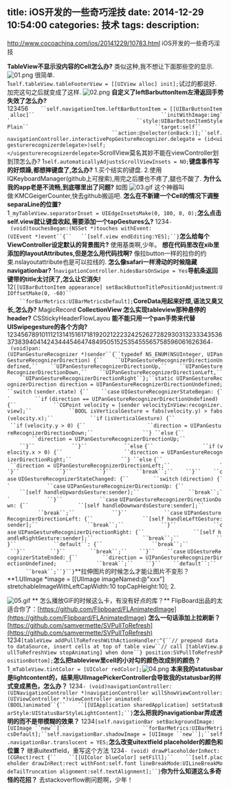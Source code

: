 title: iOS开发的一些奇巧淫技
date: 2014-12-29 10:54:00
categories: 技术
tags: 
description:
---
http://www.cocoachina.com/ios/20141229/10783.html
iOS开发的一些奇巧淫技



**TableView不显示没内容的Cell怎么办?**
类似这种,我不想让下面那些空的显示.
![01.png](http://api.cocoachina.com/uploads/20141229/1419815467446051.png "1419815467446051.png")
很简单.
1`self.tableView.tableFooterView = [[UIView alloc] init];`试过的都说好.
加完这句之后就变成了这样.
![02.png](http://api.cocoachina.com/uploads/20141229/1419815508466784.png "1419815508466784.png")
**自定义了leftBarbuttonItem左滑返回手势失效了怎么办?**
123456`    ``self.navigationItem.leftBarButtonItem = [[UIBarButtonItem alloc]``                                         ``initWithImage:img``                                         ``style:UIBarButtonItemStylePlain``                                         ``target:self``                                         ``action:@selector(onBack:)];``self.navigationController.interactivePopGestureRecognizer.delegate = (id<uigesturerecognizerdelegate>)self;</uigesturerecognizerdelegate>`ScrollView莫名其妙不能在viewController划到顶怎么办?
1`self.automaticallyAdjustsScrollViewInsets = NO;`**键盘事件写的好烦躁,都想摔键盘了,怎么办?**
1.买个结实的键盘.
2.使用IQKeyboardManager(github上可搜索),用完之后腰也不疼了,腿也不酸了.
**为什么我的app老是不流畅,到底哪里出了问题?**
如图
![03.gif](http://api.cocoachina.com/uploads/20141229/1419815593442686.gif "1419815593442686.gif")
这个神器叫做:KMCGeigerCounter,快去github搬运吧.
**怎么在不新建一个Cell的情况下调整separaLine的位置?**
1`_myTableView.separatorInset = UIEdgeInsetsMake(0, 100, 0, 0);`**怎么点击self.view就让键盘收起,需要添加一个tapGestures么?**
1234`- (void)touchesBegan:(NSSet *)touches withEvent:(UIEvent *)event``{``   ``[self.view endEditing:YES];``}`**怎么给每个ViewController设定默认的背景图片?**
使用基类啊,少年。
**想在代码里改在xib里添加的layoutAttributes,但是怎么用代码找啊?**
像拉button一样的拉你的约束.nslayoutattribute也是可以拉线的.
**怎么像safari一样滑动的时候隐藏navigationbar?**
1`navigationController.hidesBarsOnSwipe = Yes`**导航条返回键带的title太讨厌了,怎么让它消失!**
12`[[UIBarButtonItem appearance] setBackButtonTitlePositionAdjustment:UIOffsetMake(0, -60)``                                                     ``forBarMetrics:UIBarMetricsDefault];`**CoreData用起来好烦,语法又臭又长,怎么办?**
MagicRecord
**CollectionView 怎么实现tableview那种悬停的header?**
CSStickyHeaderFlowLayou
**能不能只用一个pan手势来代替UISwipegesture的各个方向?**
12345678910111213141516171819202122232425262728293031323334353637383940414243444546474849505152535455565758596061626364`- (void)pan:(UIPanGestureRecognizer *)sender``{``typedef NS_ENUM(NSUInteger, UIPanGestureRecognizerDirection) {``    ``UIPanGestureRecognizerDirectionUndefined,``    ``UIPanGestureRecognizerDirectionUp,``    ``UIPanGestureRecognizerDirectionDown,``    ``UIPanGestureRecognizerDirectionLeft,``    ``UIPanGestureRecognizerDirectionRight``};``static UIPanGestureRecognizerDirection direction = UIPanGestureRecognizerDirectionUndefined;``switch` `(sender.state) {``    ``case` `UIGestureRecognizerStateBegan: {``        ``if` `(direction == UIPanGestureRecognizerDirectionUndefined) {``            ``CGPoint velocity = [sender velocityInView:recognizer.view];``            ``BOOL isVerticalGesture = fabs(velocity.y) > fabs(velocity.x);``            ``if` `(isVerticalGesture) {``                ``if` `(velocity.y > 0) {``                    ``direction = UIPanGestureRecognizerDirectionDown;``                ``} ``else` `{``                    ``direction = UIPanGestureRecognizerDirectionUp;``                ``}``            ``}``            ``else` `{``                ``if` `(velocity.x > 0) {``                    ``direction = UIPanGestureRecognizerDirectionRight;``                ``} ``else` `{``                    ``direction = UIPanGestureRecognizerDirectionLeft;``                ``}``            ``}``        ``}``        ``break``;``    ``}``    ``case` `UIGestureRecognizerStateChanged: {``        ``switch` `(direction) {``            ``case` `UIPanGestureRecognizerDirectionUp: {``                ``[self handleUpwardsGesture:sender];``                ``break``;``            ``}``            ``case` `UIPanGestureRecognizerDirectionDown: {``                ``[self handleDownwardsGesture:sender];``                ``break``;``            ``}``            ``case` `UIPanGestureRecognizerDirectionLeft: {``                ``[self handleLeftGesture:sender];``                ``break``;``            ``}``            ``case` `UIPanGestureRecognizerDirectionRight: {``                ``[self handleRightGesture:sender];``                ``break``;``            ``}``            ``default``: {``                ``break``;``            ``}``        ``}``        ``break``;``    ``}``    ``case` `UIGestureRecognizerStateEnded: {``        ``direction = UIPanGestureRecognizerDirectionUndefined;   ``        ``break``;``    ``}``    ``default``:``        ``break``;``}``}`**拉伸图片的时候怎么才能让图片不变形？
**1.UIImage *image = [[UIImage imageNamed:@"xxx"] stretchableImageWithLeftCapWidth:10 topCapHeight:10];
2.

![05.gif](http://api.cocoachina.com/uploads/20141229/1419815926722914.gif "1419815926722914.gif")
**
怎么播放GIF的时候这么卡，有没有好点的库？**
FlipBoard出品的太适合你了：[https://github.com/Flipboard/FLAnimatedImage](https://github.com/Flipboard/FLAnimatedImage)
**怎么一句话添加上拉刷新？**
[https://github.com/samvermette/SVPullToRefresh](https://github.com/samvermette/SVPullToRefresh)
1234`[tableView addPullToRefreshWithActionHandler:^{``// prepend data to dataSource, insert cells at top of table view``// call [tableView.pullToRefreshView stopAnimating] when done``} position:SVPullToRefreshPositionBottom];`**怎么把tableview里cell的小对勾的颜色改成别的颜色？**
1`_mTableView.tintColor = [UIColor redColor];`![04.png](http://api.cocoachina.com/uploads/20141229/1419815807199742.png "1419815807199742.png")
**本来我的statusbar是lightcontent的，结果用UIImagePickerController会导致我的statusbar的样式变成黑色，怎么办？**
1234`- (void)navigationController:(UINavigationController *)navigationController willShowViewController:(UIViewController *)viewController animated:(BOOL)animated``{``    ``[[UIApplication sharedApplication] setStatusBarStyle:UIStatusBarStyleLightContent];``}`**怎么把我的navigationbar弄成透明的而不是带模糊的效果？**
1234`[self.navigationBar setBackgroundImage:[UIImage ``new``]``                         ``forBarMetrics:UIBarMetricsDefault];``self.navigationBar.shadowImage = [UIImage ``new``];``self.navigationBar.translucent = YES;`**怎么改变uitextfield placeholder的颜色和位置？**
继承uitextfield，重写这个方法
1234`- (void) drawPlaceholderInRect:(CGRect)rect {``    ``[[UIColor blueColor] setFill];``    ``[self.placeholder drawInRect:rect withFont:self.font lineBreakMode:UILineBreakModeTailTruncation alignment:self.textAlignment];``}`**你为什么知道这么多奇怪的花招？**
去stackoverflow刷问题啊，少年！


